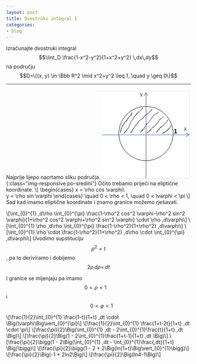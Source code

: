 ```yaml
---
layout: post
title: Dvostruki integral 1
categories:
- blog
---
```

Izračunajte dvostruki integral $$\iint_D \frac{1-x^2-y^2}{1+x^2+y^2} \,dx\,dy$$ na području
$$D=\{(x, y) \in \Bbb R^2 \mid x^2+y^2 \leq 1, \quad y \geq 0\}$$

---

Najprije lijepo nacrtamo sliku područja.
![Slika područja](/assets/img/slika_podrucja1.gif){:class="img-responsive po-sredini"}
Očito trebamo prijeći na eliptične koordinate.
\\[
    \begin{cases}
        x = \rho cos \varphi\\\
        y = \rho sin \varphi
    \end{cases}
    \quad
    0 < \rho < 1,
    \quad
    0 < \varphi < \pi
\\]
Sad kad imamo eliptične koordinate i znamo granice možemo rješavati.

\\[\int_{0}^{1} \,d\rho \int_{0}^{\pi} \frac{1-\rho^2 cos^2 \varphi-\rho^2 sin^2 \varphi}{1+\rho^2 cos^2 \varphi+\rho^2 sin^2 \varphi} \cdot \rho \,d\varphi\\]
\\[\int_{0}^{1} \rho \,d\rho \int_{0}^{\pi} \frac{1-\rho^2}{1+\rho^2} \,d\varphi\\]
\\[\int_{0}^{1} \rho \cdot \frac{1-\rho^2}{1+\rho^2} \,d\rho \cdot \int_{0}^{\pi} \,d\varphi\\]
Uvodimo supstituciju $$\rho^2 = t$$, pa to deriviramo i dobijemo $$2 \rho \,d\rho = \,dt$$

I granice se mijenjaju pa imamo $$0 < \rho < 1 \quad$$ i $$\quad 0 < \varphi < 1$$

\\[\frac{1}{2}\int_{0}^{1} \frac{1-t}{1+t} \,dt \cdot \Big(\varphi\Big\vert_{0}^{\pi}\\]
\\[\frac{1}{2}\int_{0}^{1} \frac{1+t-2t}{1+t} \,dt \cdot \pi\\]
\\[\frac{\pi}{2}\Big(\int_{0}^{1} \,dt - 2\int_{0}^{1}\frac{t}{1+t} \,dt \Big)\\]
\\[\frac{\pi}{2}\Big(1 - 2\int_{0}^{1}\frac{1+t-1}{1+t} \,dt \Big)\\]
\\[\frac{\pi}{2}\bigg(1 - 2\Big(\int_{0}^{1} \,dt - \int_{0}^{1}\frac{\,dt}{1+t} \Big)\bigg)\\]
\\[\frac{\pi}{2}\bigg(1 - 2 + 2\Big(ln(1+t)\Big\vert_{0}^{1}\bigg)\\]
\\[\frac{\pi}{2}\Big(-1 + 2ln2\Big)\\]
\\[\frac{\pi}{2}\Big(ln4-1\Big)\\]